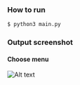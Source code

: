 ### How to run

```bash
$ python3 main.py
```

### Output screenshot

#### Choose menu
![Alt text](/screenshoots/image.png)